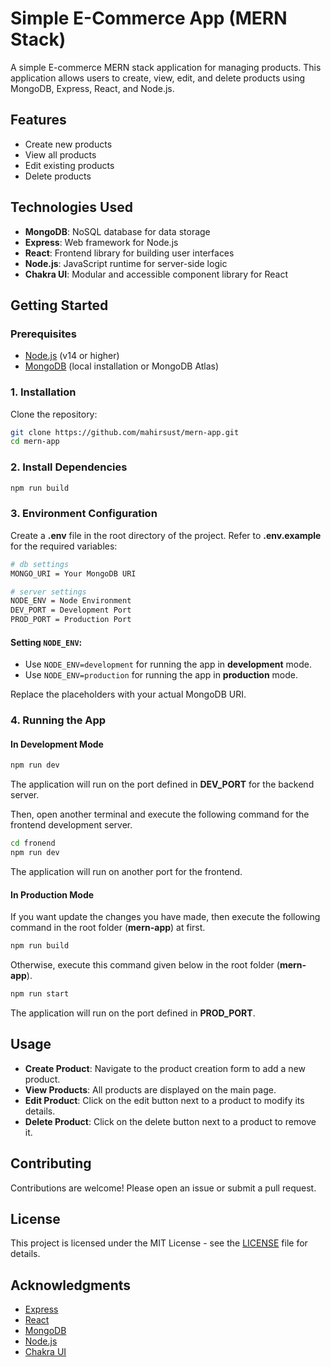# Simple E-Commerce App (MERN Stack)

A simple E-commerce MERN stack application for managing products. This application allows users to create, view, edit, and delete products using MongoDB, Express, React, and Node.js.

## Features

- Create new products
- View all products
- Edit existing products
- Delete products

## Technologies Used

- **MongoDB**: NoSQL database for data storage
- **Express**: Web framework for Node.js
- **React**: Frontend library for building user interfaces
- **Node.js**: JavaScript runtime for server-side logic
- **Chakra UI**: Modular and accessible component library for React

## Getting Started

### Prerequisites

- [Node.js](https://nodejs.org/) (v14 or higher)
- [MongoDB](https://www.mongodb.com/) (local installation or MongoDB Atlas)

### 1. Installation

Clone the repository:

   ```bash
   git clone https://github.com/mahirsust/mern-app.git
   cd mern-app
   ```

### 2. Install Dependencies

```bash
npm run build
```

### 3. Environment Configuration

Create a **.env** file in the root directory of the project. Refer to **.env.example** for the required variables:

```bash
# db settings
MONGO_URI = Your MongoDB URI

# server settings
NODE_ENV = Node Environment
DEV_PORT = Development Port
PROD_PORT = Production Port
```
#### Setting `NODE_ENV`:
- Use `NODE_ENV=development` for running the app in **development** mode.
- Use `NODE_ENV=production` for running the app in **production** mode.

Replace the placeholders with your actual MongoDB URI.

### 4. Running the App

#### In Development Mode

```bash
npm run dev
```

The application will run on the port defined in **DEV_PORT** for the backend server.

Then, open another terminal and execute the following command for the frontend development server.

```bash
cd fronend
npm run dev
```

The application will run on another port for the frontend.

#### In Production Mode

If you want update the changes you have made, then execute the following command in the root folder (**mern-app**) at first.

```bash
npm run build
```

Otherwise, execute this command given below in the root folder (**mern-app**).

```bash
npm run start
```

The application will run on the port defined in **PROD_PORT**.

## Usage

- **Create Product**: Navigate to the product creation form to add a new product.
- **View Products**: All products are displayed on the main page.
- **Edit Product**: Click on the edit button next to a product to modify its details.
- **Delete Product**: Click on the delete button next to a product to remove it.

## Contributing

Contributions are welcome! Please open an issue or submit a pull request.

## License

This project is licensed under the MIT License - see the [LICENSE](LICENSE) file for details.

## Acknowledgments

- [Express](https://expressjs.com/)
- [React](https://reactjs.org/)
- [MongoDB](https://www.mongodb.com/)
- [Node.js](https://nodejs.org/)
- [Chakra UI](https://chakra-ui.com/)
